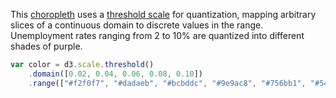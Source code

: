 This [choropleth](../4060606) uses a [threshold scale](https://github.com/mbostock/d3/wiki/Quantitative-Scales#wiki-threshold) for quantization, mapping arbitrary slices of a continuous domain to discrete values in the range. Unemployment rates ranging from 2 to 10% are quantized into different shades of purple.

```javascript
var color = d3.scale.threshold()
    .domain([0.02, 0.04, 0.06, 0.08, 0.10])
    .range(["#f2f0f7", "#dadaeb", "#bcbddc", "#9e9ac8", "#756bb1", "#54278f"]);
```
